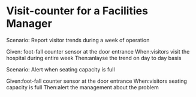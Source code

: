 # Visit-counter for a Facilities Manager

Scenario: Report visitor trends during a week of operation

  Given: foot-fall counter sensor at the door entrance
  When:visitors visit the hospital during entire week
  Then:anlayse the trend on day to day basis

Scenario: Alert when seating capacity is full

  Given:foot-fall counter sensor at the door entrance
  When:visitors seating capacity is full
  Then:alert the management about the problem

